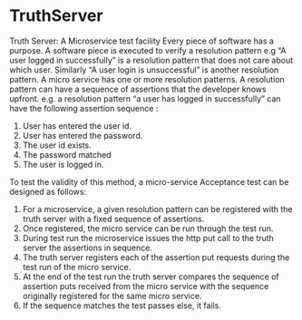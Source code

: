 # TruthServer
Truth Server: A Microservice test facility
 Every piece of software has a purpose.
A software piece is executed to verify a resolution pattern e.g “A user logged in successfully” is a resolution pattern that does not care about which user. Similarly “A user login is unsuccessful” is another resolution pattern.  A micro service has one or more resolution patterns. A resolution pattern can have a sequence of assertions that the developer knows upfront. e.g.  a resolution pattern “a user has logged in successfully” can have the following assertion sequence :
1.	User has entered the user id.
2.	User has entered the password. 
3.	The user id exists.
4.	The password matched
5.	The user is logged in.


To test the validity of this method, a micro-service Acceptance test can be designed as follows:

1.	For a microservice, a given resolution pattern can be registered with the truth server with a fixed sequence of assertions.
2.	Once registered, the micro service can be run through the test run.
3.	During test run the microservice issues the http put call to the truth server the assertions in sequence.
4.	The truth server registers each of the assertion put requests during the test run of the micro service.
5.	 At the end of the test run the truth server compares the sequence of assertion puts received from the micro service with the sequence originally registered for the same micro service.
6.	If the sequence matches the test passes else, it fails. 

